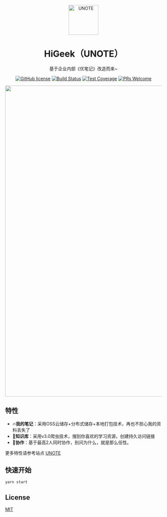 <p align="center">
  <a href="https://unote.maleweb.cn">
    <img alt="UNOTE" src="http://uufe-web.oss-cn-beijing.aliyuncs.com/FileLib/unote/logo-github.png" width="96">
  </a>
</p>

<h1 align="center">HiGeek（UNOTE）</h1>

<div align="center">

基于企业内部《优笔记》改造而来~

<a href="/LICENSE"><img src="https://img.shields.io/badge/license-MIT-blue.svg" alt="GitHub license" /></a>
<a href="https://travis-ci.org/alibaba/ice"><img src="https://travis-ci.org/alibaba/ice.svg?branch=master" alt="Build Status" /></a>
<a href="https://codecov.io/gh/alibaba/ice"><img src="https://img.shields.io/codecov/c/github/alibaba/ice/master.svg" alt="Test Coverage" /></a>
<a href="https://github.com/alibaba/ice/pulls"><img src="https://img.shields.io/badge/PRs-welcome-brightgreen.svg" alt="PRs Welcome" /></a>

<div align="center">
  <img src="http://uufe-web.oss-cn-beijing.aliyuncs.com/FileLib/unote/images/TIM%E6%88%AA%E5%9B%BE20200416105556.png" width="1000" />
</div>
</div>

## 特性

- :fire:**我的笔记**：采用OSS云储存+分布式储存+本地打包技术，再也不担心我的资料丢失了
- :100:**知识库**：采用v3.0爬虫技术，搜刮你喜欢的学习资源，创建持久访问链接
- :tophat:**协作**：基于最高2人同时协作，别问为什么，就是那么任性。
<!-- - :whale:**参与分润**：成为平台受益者，共同参与研发，代码内部开源 -->

更多特性请参考站点 [UNOTE](https://www.maleweb.cn)

## 快速开始

```bash
yarn start
```



## License

[MIT](/LICENSE)